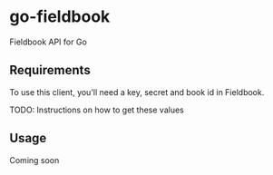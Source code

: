 # go-fieldbook

Fieldbook API for Go

## Requirements

To use this client, you'll need a key, secret and book id in Fieldbook.

TODO: Instructions on how to get these values

## Usage

Coming soon